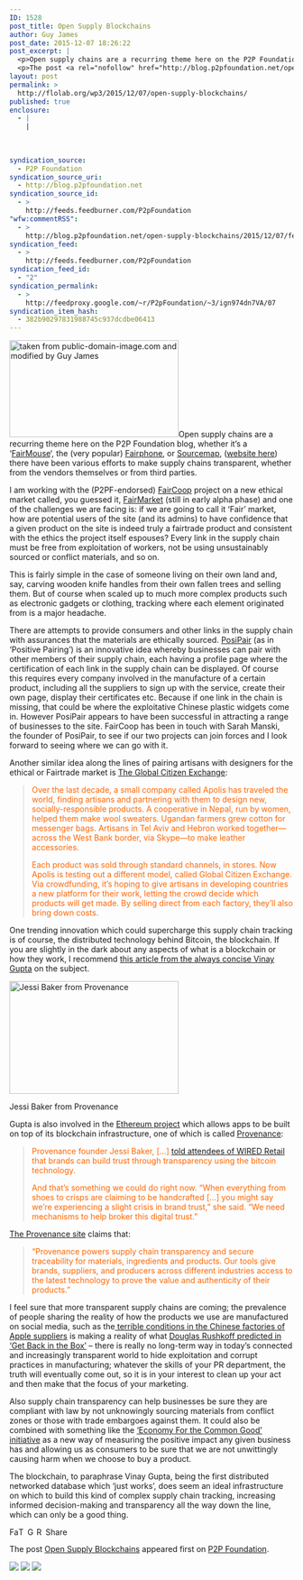 ```yaml
---
ID: 1528
post_title: Open Supply Blockchains
author: Guy James
post_date: 2015-12-07 18:26:22
post_excerpt: |
  <p>Open supply chains are a recurring theme here on the P2P Foundation blog, whether it&rsquo;s a &lsquo;FairMouse&lsquo;, the (very popular) Fairphone, or Sourcemap, (website here) there have been various efforts to make supply chains transparent, whether from the vendors themselves or from third parties. I am working with the (P2PF-endorsed) FairCoop project on a new [&hellip;]</p>
  <p>The post <a rel="nofollow" href="http://blog.p2pfoundation.net/open-supply-blockchains/2015/12/07">Open Supply Blockchains</a> appeared first on <a rel="nofollow" href="http://blog.p2pfoundation.net/">P2P Foundation</a>.</p>
layout: post
permalink: >
  http://flolab.org/wp3/2015/12/07/open-supply-blockchains/
published: true
enclosure:
  - |
    |
        
        
        
syndication_source:
  - P2P Foundation
syndication_source_uri:
  - http://blog.p2pfoundation.net
syndication_source_id:
  - >
    http://feeds.feedburner.com/P2pFoundation
"wfw:commentRSS":
  - >
    http://blog.p2pfoundation.net/open-supply-blockchains/2015/12/07/feed
syndication_feed:
  - >
    http://feeds.feedburner.com/P2pFoundation
syndication_feed_id:
  - "2"
syndication_permalink:
  - >
    http://feedproxy.google.com/~r/P2pFoundation/~3/ign974dn7VA/07
syndication_item_hash:
  - 382b90297831988745c937dcdbe06413
---
```

[<img class="alignleft wp-image-52997 size-medium" src="http://blog.p2pfoundation.net/wp-content/uploads/public_domain_pics_spores-300x172.jpg" alt="taken from public-domain-image.com and modified by Guy James" width="300" height="172" />][1]Open supply chains are a recurring theme here on the P2P Foundation blog, whether it’s a ‘[FairMouse][2]‘, the (very popular) [Fairphone][3], or [Sourcemap][4], ([website here][5]) there have been various efforts to make supply chains transparent, whether from the vendors themselves or from third parties.

I am working with the (P2PF-endorsed) [FairCoop][6] project on a new ethical market called, you guessed it, [FairMarket][7] (still in early alpha phase) and one of the challenges we are facing is: if we are going to call it ‘Fair’ market, how are potential users of the site (and its admins) to have confidence that a given product on the site is indeed truly a fairtrade product and consistent with the ethics the project itself espouses? Every link in the supply chain must be free from exploitation of workers, not be using unsustainably sourced or conflict materials, and so on.

This is fairly simple in the case of someone living on their own land and, say, carving wooden knife handles from their own fallen trees and selling them. But of course when scaled up to much more complex products such as electronic gadgets or clothing, tracking where each element originated from is a major headache.<span id="more-52994"></span>

There are attempts to provide consumers and other links in the supply chain with assurances that the materials are ethically sourced. [PosiPair][8] (as in ‘Positive Pairing’) is an innovative idea whereby businesses can pair with other members of their supply chain, each having a profile page where the certification of each link in the supply chain can be displayed. Of course this requires every company involved in the manufacture of a certain product, including all the suppliers to sign up with the service, create their own page, display their certificates etc. Because if one link in the chain is missing, that could be where the exploitative Chinese plastic widgets come in. However PosiPair appears to have been successful in attracting a range of businesses to the site. FairCoop has been in touch with Sarah Manski, the founder of PosiPair, to see if our two projects can join forces and I look forward to seeing where we can go with it.

Another similar idea along the lines of pairing artisans with designers for the ethical or Fairtrade market is [The Global Citizen Exchange][9]:

<blockquote style="color: #ff6600">
  <p>
    Over the last decade, a small company called Apolis has traveled the world, finding artisans and partnering with them to design new, socially-responsible products. A cooperative in Nepal, run by women, helped them make wool sweaters. Ugandan farmers grew cotton for messenger bags. Artisans in Tel Aviv and Hebron worked together—across the West Bank border, via Skype—to make leather accessories.
  </p>
  
  <p>
    Each product was sold through standard channels, in stores. Now Apolis is testing out a different model, called Global Citizen Exchange. Via crowdfunding, it’s hoping to give artisans in developing countries a new platform for their work, letting the crowd decide which products will get made. By selling direct from each factory, they’ll also bring down costs.
  </p>
</blockquote>

One trending innovation which could supercharge this supply chain tracking is of course, the distributed technology behind Bitcoin, the blockchain. If you are slightly in the dark about any aspects of what is a blockchain or how they work, I recommend [this article from the always concise Vinay Gupta][10] on the subject.

<div id="attachment_52996" style="width: 310px" class="wp-caption alignright">
  <a href="http://blog.p2pfoundation.net/wp-content/uploads/jessi_baker_provenance.jpg"><img class="wp-image-52996 size-medium" src="http://blog.p2pfoundation.net/wp-content/uploads/jessi_baker_provenance-300x200.jpg" alt="Jessi Baker from Provenance" width="300" height="200" /></a><p class="wp-caption-text">
    Jessi Baker from Provenance
  </p>
</div>

Gupta is also involved in the [Ethereum project][11] which allows apps to be built on top of its blockchain infrastructure, one of which is called [Provenance][12]:

<blockquote style="color: #ff6600">
  <p>
    Provenance founder Jessi Baker, […] <a href="http://www.wired.co.uk/news/archive/2015-11/24/jessi-baker-wired-retail-2015">told attendees of WIRED Retail</a> that brands can build trust through transparency using the bitcoin technology.
  </p>
  
  <p>
    And that’s something we could do right now. “When everything from shoes to crisps are claiming to be handcrafted […] you might say we’re experiencing a slight crisis in brand trust,” she said. “We need mechanisms to help broker this digital trust.”
  </p>
</blockquote>

[The Provenance site][13] claims that:

<blockquote style="color: #ff6600">
  <p>
    “Provenance powers supply chain transparency and secure traceability for materials, ingredients and products. Our tools give brands, suppliers, and producers across different industries access to the latest technology to prove the value and authenticity of their products.”
  </p>
</blockquote>

I feel sure that more transparent supply chains are coming; the prevalence of people sharing the reality of how the products we use are manufactured on social media, such as the[ terrible conditions in the Chinese factories of Apple suppliers][14] is making a reality of what [Douglas Rushkoff predicted in ‘Get Back in the Box’][15] – there is really no long-term way in today’s connected and increasingly transparent world to hide exploitation and corrupt practices in manufacturing; whatever the skills of your PR department, the truth will eventually come out, so it is in your interest to clean up your act and then make that the focus of your marketing.

Also supply chain transparency can help businesses be sure they are compliant with law by not unknowingly sourcing materials from conflict zones or those with trade embargoes against them. It could also be combined with something like the [‘Economy For the Common Good’ initiative][16] as a new way of measuring the positive impact any given business has and allowing us as consumers to be sure that we are not unwittingly causing harm when we choose to buy a product.

The blockchain, to paraphrase Vinay Gupta, being the first distributed networked database which ‘just works’, does seem an ideal infrastructure on which to build this kind of complex supply chain tracking, increasing informed decision-making and transparency all the way down the line, which can only be a good thing.

<a class="a2a_button_facebook" href="http://www.addtoany.com/add_to/facebook?linkurl=http%3A%2F%2Fblog.p2pfoundation.net%2Fopen-supply-blockchains%2F2015%2F12%2F07&linkname=Open%20Supply%20Blockchains" title="Facebook" rel="nofollow"><img src="http://blog.p2pfoundation.net/wp-content/plugins/add-to-any/icons/facebook.png" width="16" height="16" alt="Facebook" /></a><a class="a2a_button_twitter" href="http://www.addtoany.com/add_to/twitter?linkurl=http%3A%2F%2Fblog.p2pfoundation.net%2Fopen-supply-blockchains%2F2015%2F12%2F07&linkname=Open%20Supply%20Blockchains" title="Twitter" rel="nofollow"><img src="http://blog.p2pfoundation.net/wp-content/plugins/add-to-any/icons/twitter.png" width="16" height="16" alt="Twitter" /></a><a class="a2a_button_google_plus" href="http://www.addtoany.com/add_to/google_plus?linkurl=http%3A%2F%2Fblog.p2pfoundation.net%2Fopen-supply-blockchains%2F2015%2F12%2F07&linkname=Open%20Supply%20Blockchains" title="Google+" rel="nofollow"><img src="http://blog.p2pfoundation.net/wp-content/plugins/add-to-any/icons/google_plus.png" width="16" height="16" alt="Google+" /></a><a class="a2a_button_reddit" href="http://www.addtoany.com/add_to/reddit?linkurl=http%3A%2F%2Fblog.p2pfoundation.net%2Fopen-supply-blockchains%2F2015%2F12%2F07&linkname=Open%20Supply%20Blockchains" title="Reddit" rel="nofollow"><img src="http://blog.p2pfoundation.net/wp-content/plugins/add-to-any/icons/reddit.png" width="16" height="16" alt="Reddit" /></a><a class="a2a_dd a2a_target addtoany_share_save" href="https://www.addtoany.com/share#url=http%3A%2F%2Fblog.p2pfoundation.net%2Fopen-supply-blockchains%2F2015%2F12%2F07&title=Open%20Supply%20Blockchains" id="wpa2a_2"><img src="http://blog.p2pfoundation.net/wp-content/plugins/add-to-any/share_save_120_16.png" width="120" height="16" alt="Share" /></a>

The post <a rel="nofollow" href="http://blog.p2pfoundation.net/open-supply-blockchains/2015/12/07">Open Supply Blockchains</a> appeared first on <a rel="nofollow" href="http://blog.p2pfoundation.net/">P2P Foundation</a>.

<div class="feedflare">
  <a href="http://feeds.feedburner.com/~ff/P2pFoundation?a=ign974dn7VA:Y-piBYDnbR0:7Q72WNTAKBA"><img src="http://feeds.feedburner.com/~ff/P2pFoundation?d=7Q72WNTAKBA" border="0" /></img></a> <a href="http://feeds.feedburner.com/~ff/P2pFoundation?a=ign974dn7VA:Y-piBYDnbR0:D7DqB2pKExk"><img src="http://feeds.feedburner.com/~ff/P2pFoundation?i=ign974dn7VA:Y-piBYDnbR0:D7DqB2pKExk" border="0" /></img></a> <a href="http://feeds.feedburner.com/~ff/P2pFoundation?a=ign974dn7VA:Y-piBYDnbR0:2mJPEYqXBVI"><img src="http://feeds.feedburner.com/~ff/P2pFoundation?d=2mJPEYqXBVI" border="0" /></img></a>
</div>

<img src="http://feeds.feedburner.com/~r/P2pFoundation/~4/ign974dn7VA" height="1" width="1" alt="" />

 [1]: http://blog.p2pfoundation.net/wp-content/uploads/public_domain_pics_spores.jpg
 [2]: https://blog.p2pfoundation.net/fair-and-open-it-part-2-fairness-and-open-supply-chains/2015/03/19
 [3]: https://blog.p2pfoundation.net/essay-of-the-day-re-politicising-participatory-design-in-the-fairphone-project/2014/11/09
 [4]: https://blog.p2pfoundation.net/open-sourcing-the-supply-chain/2009/09/26
 [5]: http://www.sourcemap.com/
 [6]: https://fair.coop/
 [7]: https://market.fair.coop/
 [8]: http://posipair.com/
 [9]: http://www.fastcoexist.com/3052043/fund-this/pairing-global-artisans-with-designers-to-crowdfund-cool-products-made-with-old-me
 [10]: https://medium.com/@ConsenSys/programmable-blockchains-in-context-ethereum-s-future-cd8451eb421e#.qhdc95hs3
 [11]: https://blog.p2pfoundation.net/ethereum-the-next-step-after-bitcoin/2014/02/11
 [12]: https://blog.p2pfoundation.net/could-the-blockchain-bring-transparency-to-supply-chains/2015/06/30
 [13]: https://www.provenance.org/features
 [14]: http://www.huffingtonpost.com/2014/12/19/undercover-video-apple_n_6355182.html
 [15]: http://www.rushkoff.com/get-back-in-the-box/
 [16]: https://blog.p2pfoundation.net/remaking-the-economy-for-the-common-good/2015/03/25